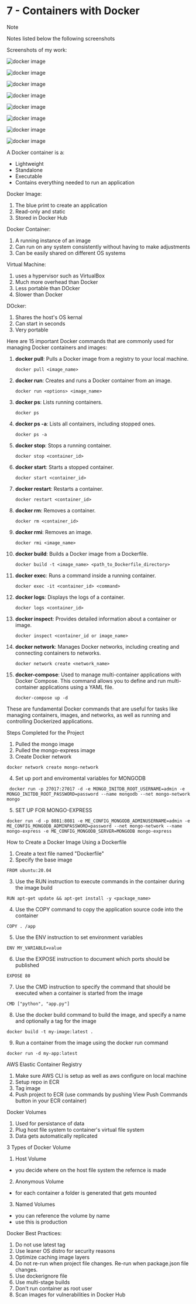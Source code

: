 # 7 - Containers with Docker

> [!NOTE]
> Notes listed below the following screenshots

Screenshots of my work:

![docker image](/images/07/ecr-1.png)

![docker image](/images/07/docker-1.png)

![docker image](/images/07/docker-2.png)

![docker image](/images/07/docker-3.png)

![docker image](/images/07/docker-4.png)

![docker image](/images/07/docker-5.png)

![docker image](/images/07/docker-6.png)

![docker image](/images/07/docker-7.png)

A Docker container is a:

- Lightweight
- Standalone
- Executable
- Contains everything needed to run an application

Docker Image:

1. The blue print to create an application
2. Read-only and static
3. Stored in Docker Hub

Docker Container:

1. A running instance of an image
2. Can run on any system consistently without having to make adjustments
3. Can be easily shared on different OS systems

Virtual Machine:

1. uses a hypervisor such as VirtualBox
2. Much more overhead than Docker
3. Less portable than DOcker
4. Slower than Docker

DOcker:

1. Shares the host's OS kernal
2. Can start in seconds
3. Very portable

Here are 15 important Docker commands that are commonly used for managing Docker containers and images:

1. **docker pull**: Pulls a Docker image from a registry to your local machine.

   ```
   docker pull <image_name>
   ```

2. **docker run**: Creates and runs a Docker container from an image.

   ```
   docker run <options> <image_name>
   ```

3. **docker ps**: Lists running containers.

   ```
   docker ps
   ```

4. **docker ps -a**: Lists all containers, including stopped ones.

   ```
   docker ps -a
   ```

5. **docker stop**: Stops a running container.

   ```
   docker stop <container_id>
   ```

6. **docker start**: Starts a stopped container.

   ```
   docker start <container_id>
   ```

7. **docker restart**: Restarts a container.

   ```
   docker restart <container_id>
   ```

8. **docker rm**: Removes a container.

   ```
   docker rm <container_id>
   ```

9. **docker rmi**: Removes an image.

   ```
   docker rmi <image_name>
   ```

10. **docker build**: Builds a Docker image from a Dockerfile.

    ```
    docker build -t <image_name> <path_to_Dockerfile_directory>
    ```

11. **docker exec**: Runs a command inside a running container.

    ```
    docker exec -it <container_id> <command>
    ```

12. **docker logs**: Displays the logs of a container.

    ```
    docker logs <container_id>
    ```

13. **docker inspect**: Provides detailed information about a container or image.

    ```
    docker inspect <container_id or image_name>
    ```

14. **docker network**: Manages Docker networks, including creating and connecting containers to networks.

    ```
    docker network create <network_name>
    ```

15. **docker-compose**: Used to manage multi-container applications with Docker Compose. This command allows you to define and run multi-container applications using a YAML file.
    ```
    docker-compose up -d
    ```

These are fundamental Docker commands that are useful for tasks like managing containers, images, and networks, as well as running and controlling Dockerized applications.

Steps Completed for the Project

1. Pulled the mongo image
2. Pulled the mongo-express image
3. Create Docker network

```
docker network create mongo-network
```

4. Set up port and enviromental variables for MONGODB

```
 docker run -p 27017:27017 -d -e MONGO_INITDB_ROOT_USERNAME=admin -e MONGO_INITDB_ROOT_PASSWORD=password --name mongodb --net mongo-network mongo
```

5. SET UP FOR MONGO-EXPRESS

```
docker run -d -p 8081:8081 -e ME_CONFIG_MONGODB_ADMINUSERNAME=admin -e ME_CONFIG_MONGODB_ADMINPASSWORD=password --net mongo-network --name mongo-express -e ME_CONFIG_MONGODB_SERVER=MONGODB mongo-express
```

How to Create a Docker Image Using a Dockerfile

1. Create a text file named "Dockerfile"
2. Specify the base image

```
FROM ubuntu:20.04
```

3. Use the RUN instruction to execute commands in the container during the image build

```
RUN apt-get update && apt-get install -y <package_name>
```

4. Use the COPY command to copy the application source code into the container

```
COPY . /app
```

5. Use the ENV instruction to set environment variables

```
ENV MY_VARIABLE=value
```

6. Use the EXPOSE instruction to document which ports should be published

```
EXPOSE 80
```

7. Use the CMD instruction to specify the command that should be executed when a container is started from the image

```
CMD ["python", "app.py"]
```

8. Use the docker build command to build the image, and specify a name and optionally a tag for the image

```
docker build -t my-image:latest .
```

9. Run a container from the image using the docker run command

```
docker run -d my-app:latest
```

AWS Elastic Container Registry

1. Make sure AWS CLI is setup as well as aws configure on local machine
2. Setup repo in ECR
3. Tag image
4. Push project to ECR (use commands by pushing View Push Commands button in your ECR container)

Docker Volumes

1. Used for persistance of data
2. Plug host file system to container's virtual file system
3. Data gets automatically replicated

3 Types of Docker Volume

1. Host Volume

- you decide where on the host file system the refernce is made

2. Anonymous Volume

- for each container a folder is generated that gets mounted

3. Named Volumes

- you can reference the volume by name
- use this is production

Docker Best Practices:

1. Do not use latest tag
2. Use leaner OS distro for security reasons
3. Optimize caching image layers
4. Do not re-run when project file changes. Re-run when package.json file changes.
5. Use dockerignore file
6. Use multi-stage builds
7. Don't run container as root user
8. Scan images for vulnerabilities in Docker Hub
